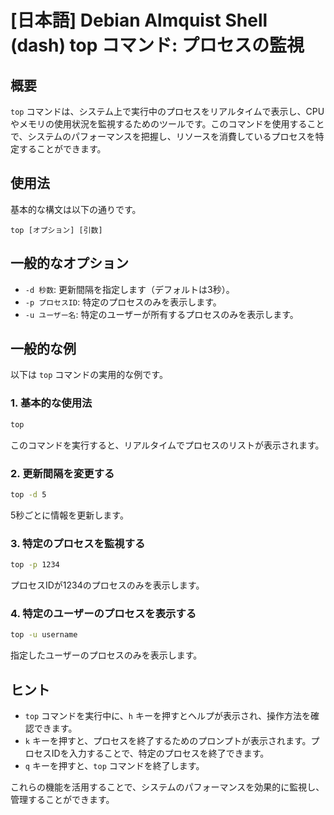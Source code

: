 # [日本語] Debian Almquist Shell (dash) top コマンド: プロセスの監視

## 概要
`top` コマンドは、システム上で実行中のプロセスをリアルタイムで表示し、CPUやメモリの使用状況を監視するためのツールです。このコマンドを使用することで、システムのパフォーマンスを把握し、リソースを消費しているプロセスを特定することができます。

## 使用法
基本的な構文は以下の通りです。

```
top [オプション] [引数]
```

## 一般的なオプション
- `-d 秒数`: 更新間隔を指定します（デフォルトは3秒）。
- `-p プロセスID`: 特定のプロセスのみを表示します。
- `-u ユーザー名`: 特定のユーザーが所有するプロセスのみを表示します。

## 一般的な例
以下は `top` コマンドの実用的な例です。

### 1. 基本的な使用法
```bash
top
```
このコマンドを実行すると、リアルタイムでプロセスのリストが表示されます。

### 2. 更新間隔を変更する
```bash
top -d 5
```
5秒ごとに情報を更新します。

### 3. 特定のプロセスを監視する
```bash
top -p 1234
```
プロセスIDが1234のプロセスのみを表示します。

### 4. 特定のユーザーのプロセスを表示する
```bash
top -u username
```
指定したユーザーのプロセスのみを表示します。

## ヒント
- `top` コマンドを実行中に、`h` キーを押すとヘルプが表示され、操作方法を確認できます。
- `k` キーを押すと、プロセスを終了するためのプロンプトが表示されます。プロセスIDを入力することで、特定のプロセスを終了できます。
- `q` キーを押すと、`top` コマンドを終了します。

これらの機能を活用することで、システムのパフォーマンスを効果的に監視し、管理することができます。